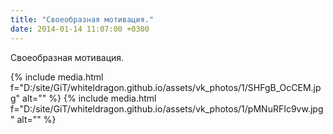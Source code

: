 ```yaml
---
title: "Своеобразная мотивация."
date: 2014-01-14 11:07:00 +0300
---
```


Своеобразная мотивация.


{% include media.html f="D:/site/GiT/whiteldragon.github.io/assets/vk_photos/1/SHFgB_OcCEM.jpg" alt="" %}
{% include media.html f="D:/site/GiT/whiteldragon.github.io/assets/vk_photos/1/pMNuRFIc9vw.jpg" alt="" %}
